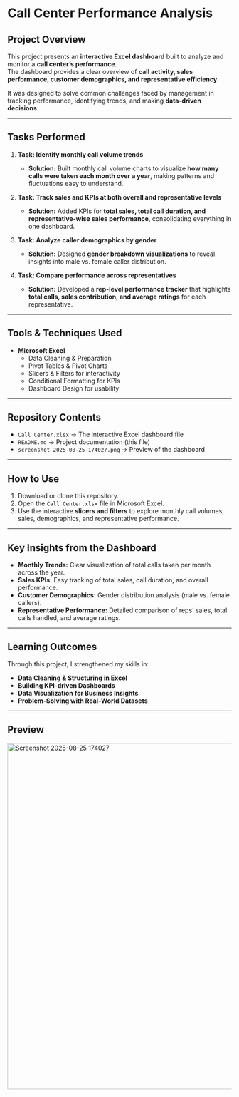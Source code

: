 # Call Center Performance Analysis
## Project Overview  
This project presents an **interactive Excel dashboard** built to analyze and monitor a **call center’s performance**.  
The dashboard provides a clear overview of **call activity, sales performance, customer demographics, and representative efficiency**.  

It was designed to solve common challenges faced by management in tracking performance, identifying trends, and making **data-driven decisions**.  

---

## Tasks Performed  

1. **Task: Identify monthly call volume trends**  
   - **Solution:** Built monthly call volume charts to visualize **how many calls were taken each month over a year**, making patterns and fluctuations easy to understand.  

2. **Task: Track sales and KPIs at both overall and representative levels**  
   - **Solution:** Added KPIs for **total sales, total call duration, and representative-wise sales performance**, consolidating everything in one dashboard.  

3. **Task: Analyze caller demographics by gender**  
   - **Solution:** Designed **gender breakdown visualizations** to reveal insights into male vs. female caller distribution.  

4. **Task: Compare performance across representatives**  
   - **Solution:** Developed a **rep-level performance tracker** that highlights **total calls, sales contribution, and average ratings** for each representative.  

---

## Tools & Techniques Used  
- **Microsoft Excel**  
  - Data Cleaning & Preparation  
  - Pivot Tables & Pivot Charts  
  - Slicers & Filters for interactivity  
  - Conditional Formatting for KPIs  
  - Dashboard Design for usability  

---

## Repository Contents  
- `Call Center.xlsx` → The interactive Excel dashboard file  
- `README.md` → Project documentation (this file)  
- `screenshot 2025-08-25 174027.png` → Preview of the dashboard  

---

## How to Use  
1. Download or clone this repository.  
2. Open the `Call Center.xlsx` file in Microsoft Excel.  
3. Use the interactive **slicers and filters** to explore monthly call volumes, sales, demographics, and representative performance.  

---

## Key Insights from the Dashboard  
- **Monthly Trends:** Clear visualization of total calls taken per month across the year.  
- **Sales KPIs:** Easy tracking of total sales, call duration, and overall performance.  
- **Customer Demographics:** Gender distribution analysis (male vs. female callers).  
- **Representative Performance:** Detailed comparison of reps’ sales, total calls handled, and average ratings.  

---

## Learning Outcomes  
Through this project, I strengthened my skills in:  
- **Data Cleaning & Structuring in Excel**  
- **Building KPI-driven Dashboards**  
- **Data Visualization for Business Insights**  
- **Problem-Solving with Real-World Datasets**  

---

## Preview  
<img width="1629" height="777" alt="Screenshot 2025-08-25 174027" src="https://github.com/user-attachments/assets/74b06442-7773-4f31-a332-6cedb70bef29" />


